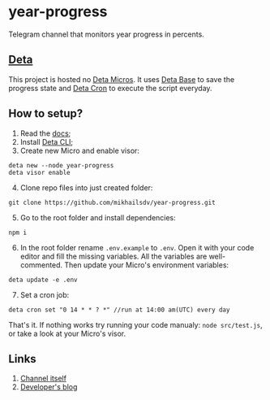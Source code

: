 # year-progress

Telegram channel that monitors year progress in percents.

## [Deta](https://www.deta.sh/)

This project is hosted no [Deta Micros](https://docs.deta.sh/docs/micros/about). It uses [Deta Base](https://docs.deta.sh/docs/base/about) to save the progress state and [Deta Cron](https://docs.deta.sh/docs/micros/cron) to execute the script everyday.

## How to setup?

1. Read the [docs](https://docs.deta.sh/docs/home);
2. Install [Deta CLI](https://docs.deta.sh/docs/cli/install);
3. Create new Micro and enable visor:

```
deta new --node year-progress
deta visor enable
```

4. Clone repo files into just created folder:

```
git clone https://github.com/mikhailsdv/year-progress.git
```

5. Go to the root folder and install dependencies:

```
npm i
```

6. In the root folder rename `.env.example` to `.env`. Open it with your code editor and fill the missing variables. All the variables are well-commented. Then update your Micro's environment variables:

```
deta update -e .env
```

7. Set a cron job:

```
deta cron set "0 14 * * ? *" //run at 14:00 am(UTC) every day
```

That's it. If nothing works try running your code manualy: `node src/test.js`, or take a look at your Micro's visor.

## Links

1. [Channel itself](https://t.me/YearProgressBar)
2. [Developer's blog](https://t.me/FilteredInternet)
